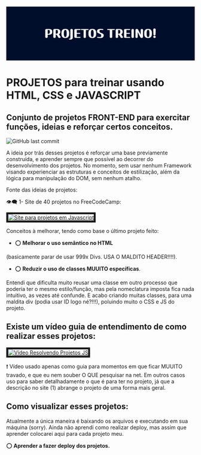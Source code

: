 ![image](PROJETOS_TREINO!.png)

# PROJETOS para treinar usando HTML, CSS e JAVASCRIPT

## Conjunto de projetos FRONT-END para exercitar funções, ideias e reforçar certos conceitos.

![GitHub last commit](https://img.shields.io/github/last-commit/Bruno-RSD/projetos-treino)

A ideia por trás desses projetos é reforçar uma base previamente construída, e aprender sempre que possível ao decorrer do desenvolvimento dos projetos. No momento, sem usar nenhum Framework visando experienciar as estruturas e conceitos de estilização, além da lógica para manipulação do DOM, sem nenhum atalho.

Fonte das ideias de projetos:

👁️‍🗨️ 1- Site de 40 projetos no FreeCodeCamp:

<a href="https://www.freecodecamp.org/portuguese/news/40-projetos-em-javascript-para-iniciantes-ideias-simples-para-comecar-a-programar-em-js" target="_blank"> <img src="https://www.freecodecamp.org/portuguese/news/content/images/2021/11/60599216687d62084bf6ac9e.jpg" alt="Síte para projetos em Javascript" width="240" heigth="180" border="5"> </img> </a>

Conceitos à melhorar, tendo como base o último projeto feito:

- ⭕ <b>Melhorar o uso semântico no HTML</b>

(basicamente parar de usar 999x Divs. USA O MALDITO HEADER!!!!).

- ⭕ <b>Reduzir o uso de classes MUUITO específicas</b>.

Entendi que dificulta muito reusar uma classe em outro processo que poderia ter o mesmo estilo/função, mas pela nomeclatura imposta fica nada intuitivo, as vezes até confunde. E acabo criando muitas classes, para uma maldita div (podia usar ID logo né?!!!), poluindo muito o CSS e JS do projeto.

## Existe um vídeo guia de entendimento de como realizar esses projetos:

<a href="https://www.youtube.com/watch?v=3PHXvlpOkf4&t" target="_blank"> <img src="https://i.ytimg.com/vi/3PHXvlpOkf4/maxresdefault.jpg" alt="Vídeo Resolvendo Projetos JS" width="240" heigth="180" border="5"> </img> </a>

❗ Vídeo usado apenas como guia para momentos em que ficar MUUITO travado, e que eu nem souber O QUE pesquisar na net. Em outros casos uso para saber detalhadamente o que é para ter no projeto, já que a descrição no site (1) abrange o projeto de uma forma mais geral.

## Como visualizar esses projetos:

Atualmente a única maneira é baixando os arquivos e executando em sua máquina (sorry).
Ainda não aprendi como realizar deploy, mas assim que aprender colocarei aqui para cada projeto meu.

⭕ <b>Aprender a fazer deploy dos projetos.</b>

<!-- [projeto1](counter/) -->
